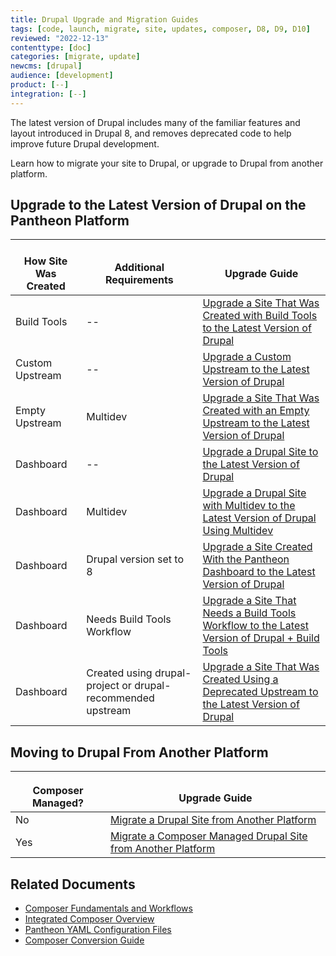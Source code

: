 ```yaml
---
title: Drupal Upgrade and Migration Guides
tags: [code, launch, migrate, site, updates, composer, D8, D9, D10]
reviewed: "2022-12-13"
contenttype: [doc]
categories: [migrate, update]
newcms: [drupal]
audience: [development]
product: [--]
integration: [--]
---
```


The latest version of Drupal includes many of the familiar features and layout introduced in Drupal 8, and removes deprecated code to help improve future Drupal development.

Learn how to migrate your site to Drupal, or upgrade to Drupal from another platform.

## Upgrade to the Latest Version of Drupal on the Pantheon Platform

| <i class="fa fa-wrench"></i><br/>How Site Was Created <Popover title="Site Creation" content="What is the method you used to create the site?" /> | <i class="fa fa-exclamation-circle"></i><br/>Additional Requirements <Popover title="Additional Requirements" content="Any other features that must be in place, or that are desired." /> | <i class="fa fa-book"></i><br/>Upgrade Guide |
|---|---|---|
| Build Tools | -- | [Upgrade a Site That Was Created with Build Tools to the Latest Version of Drupal](/guides/drupal-hosted-createbt) |
| Custom Upstream | -- | [Upgrade a Custom Upstream to the Latest Version of Drupal](/guides/drupal-hosted-createcustom) |
| Empty Upstream | Multidev | [Upgrade a Site That Was Created with an Empty Upstream to the Latest Version of Drupal](/guides/drupal-hosted-createempty-md) |
| Dashboard | -- | [Upgrade a Drupal Site to the Latest Version of Drupal](/guides/drupal-hosted) |
| Dashboard | Multidev | [Upgrade a Drupal Site with Multidev to the Latest Version of Drupal Using Multidev](/guides/drupal-hosted-md) |
| Dashboard | Drupal version set to 8 | [Upgrade a Site Created With the Pantheon Dashboard to the Latest Version of Drupal](/guides/drupal-hosted-createdashboard-set8) |
| Dashboard | Needs Build Tools Workflow | [Upgrade a Site That Needs a Build Tools Workflow to the Latest Version of Drupal + Build Tools](/guides/drupal-hosted-btworkflow) |
| Dashboard | Created using drupal-project or drupal-recommended upstream | [Upgrade a Site That Was Created Using a Deprecated Upstream to the Latest Version of Drupal](/guides/drupal-hosted-deprecated-upstream) |


## Moving to Drupal From Another Platform

| <img src="../images/composer-logo.svg" width="16"/><br/>Composer Managed? | <i class="fa fa-book"></i><br/>Upgrade Guide |
|---|---|
| No | [Migrate a Drupal Site from Another Platform](/guides/drupal-unhosted) |
| Yes | [Migrate a Composer Managed Drupal Site from Another Platform](/guides/drupal-unhosted-composer) |


## Related Documents

- [Composer Fundamentals and Workflows](/guides/composer)
- [Integrated Composer Overview](/guides/integrated-composer)
- [Pantheon YAML Configuration Files](/pantheon-yml)
- [Composer Conversion Guide](/guides/composer-convert)
